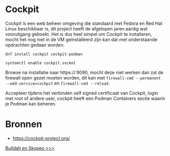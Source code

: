 # Cockpit
Cockpit is een web beheer omgeving die standaard met Fedora en Red Hat Linux beschikbaar is, dit project heeft de afgelopen jaren aardig wat vooruitgang geboekt.
Het is dus heel simpel om Cockpit te installeren, mocht het nog niet in de VM geinstalleerd zijn kan dat met onderstaande opdrachten gedaan worden.

`dnf install cockpit cockpit-podman`

`systemctl enable cockpit.socket`

Browse na installatie naar https://<VM IP>:9090, mocht deze niet werken dan zal de firewall open gezet moeten worden, dit kan met `firewall-cmd --permanent --add-service=cockpit` en `firewall-cmd --reload`.

Accepteer tijdens het verbinden self signed certificaat van Cockpit, login met root of andere user, cockpit heeft een Podman Containers sectie waarin je Podman kan beheren.

# Bronnen
- https://cockpit-project.org/

[Buildah en Skopeo >>>](14-buildah-and-skopeo.md)
